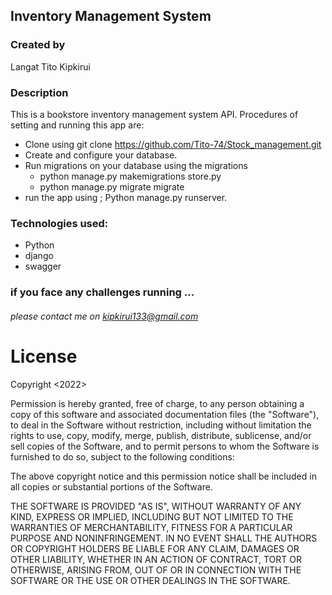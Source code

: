 ## Inventory Management System

### Created by 
 Langat Tito Kipkirui 

### Description
This is a bookstore inventory management system API. Procedures of setting and running this app are:
* Clone using 
  git clone https://github.com/Tito-74/Stock_management.git
* Create and configure your database.
* Run migrations on your database using the migrations
    * python manage.py makemigrations  store.py
    * python manage.py migrate migrate
* run the app using ;
    Python manage.py runserver.

### Technologies used:
* Python 
* django
* swagger 

### if you face any challenges running ...
###### please contact me on kipkirui133@gmail.com

# License
  
Copyright <2022> <COPYRIGHT Tito>

Permission is hereby granted, free of charge, to any person obtaining a copy of this software and associated documentation files (the "Software"), to deal in the Software without restriction, including without limitation the rights to use, copy, modify, merge, publish, distribute, sublicense, and/or sell copies of the Software, and to permit persons to whom the Software is furnished to do so, subject to the following conditions:

The above copyright notice and this permission notice shall be included in all copies or substantial portions of the Software.

THE SOFTWARE IS PROVIDED "AS IS", WITHOUT WARRANTY OF ANY KIND, EXPRESS OR IMPLIED, INCLUDING BUT NOT LIMITED TO THE WARRANTIES OF MERCHANTABILITY, FITNESS FOR A PARTICULAR PURPOSE AND NONINFRINGEMENT. IN NO EVENT SHALL THE AUTHORS OR COPYRIGHT HOLDERS BE LIABLE FOR ANY CLAIM, DAMAGES OR OTHER LIABILITY, WHETHER IN AN ACTION OF CONTRACT, TORT OR OTHERWISE, ARISING FROM, OUT OF OR IN CONNECTION WITH THE SOFTWARE OR THE USE OR OTHER DEALINGS IN THE SOFTWARE.


